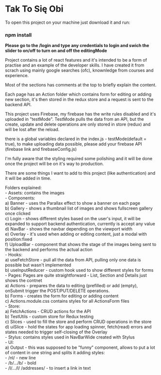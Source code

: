 # Tak To Się Obi

To open this project on your machine just download it and run:

### npm install

**Please go to the /login and type any credentials to login and swich the slider to on/off to turn on and off the editingMode**

Project contains a lot of react features and it's intended to be a form of practise and an example of the developer skills.
I have created it from scrach using mainly google searches (ofc), knownledge from courses and experience.

Most of the sections has comments at the top to briefly explain the content.

Each page has an Action folder which contains form for editing or adding new section, it's then stored in the redux store and a request is sent to the backend API.

This project uses Firebase, my firebase has the write rules disabled and it's uploaded in "testMode". TestMode pulls the data from an API, but the create, update and delete operations are only stored in store (redux) and will be lost after the reload.

there is a global variables declared in the index.js - testMode(default = true), to make uploading data possible, please add your firebase API (firebase link and firebaseConfig.js)

I'm fully aware that the styling required some polishing and it will be done once the project will be on it's way to production.

There are some things I want to add to this project (like authentication) and it will be added in time. 

Folders explained:  
    - Assets: contains the images  
    - Components:  
        a) Banner - uses the Parallax effect to show a banner on each page  
        b) Gallery - shows a thumbnail list of images and shows fullscreen gallery once clicked  
        c) Login - shows different styles based on the user's input, it will be expanded to support backend authentication, currently is accept any value  
        d) NavBar - shows the navbar depending on the viewport width  
        e) Overlay - it's used when adding or editing content, just a modal with position:fixed  
        f) UploadBar - component that shows the stage of the images being sent to the backend and performs the actual action  
    - Hooks:  
        a) useFetchStore - pull all the data from API, pulling only one data is possible but wasn't implemented  
        b) useInputReducer - custom hook used to show different styles for forms  
    - Pages: Pages are quite straightforward - List, Section and Details just shows the contnet  
        a) Actions - prepares the data to editing (prefilled) or add (empty), onSubmit trigger the POST/PUT/DELETE operations.  
        b) Forms - creates the form for editing or adding content  
        c) Actions.module.css contains styles for all ActionsForm files  
    - Store:  
        a) FetchActions - CRUD actions for the API  
        b) TestUtils - custom store for Redux testing  
        c) Slices - used to fill the store and perform CRUD operations in the store  
        d) uiSlice - hold the states for app loading spinner, fetch(read) errors and states needed to trigger self-closing of the Overlay  
    - Stylus: contains styles used in NavBarWide created with Stylus  
    - UI:  
        a) Output - this was supposed to be "funny" component, allows to put a lot of content in one string and splits it adding styles:  
            - /nl/ - new line  
            - /b/.../b/ - bold  
            - /l/.../l/<rest of the text> /addresses/<actual link> - to insert a link in text  
